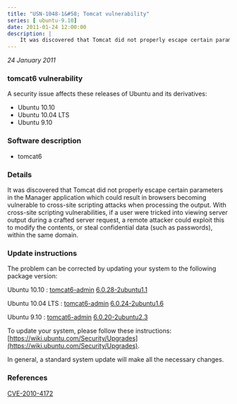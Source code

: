 ```yaml
---
title: "USN-1048-1&#58; Tomcat vulnerability"
series: [ ubuntu-9.10]
date: 2011-01-24 12:00:00
description: |
    It was discovered that Tomcat did not properly escape certain parameters in the Manager application which could result in browsers becoming vulnerable to cross-site scripting attacks when processing the output. With cross-site scripting vulnerabilities, if a user were tricked into viewing server output during a crafted server request, a remote attacker could exploit this to modify the contents, or steal confidential data (such as passwords), within the same domain. 
--- 
```

 
 

*24 January 2011*

### tomcat6 vulnerability

A security issue affects these releases of Ubuntu and its derivatives:

* Ubuntu 10.10
* Ubuntu 10.04 LTS
* Ubuntu 9.10

### Software description

* tomcat6 

### Details

It was discovered that Tomcat did not properly escape certain parameters in the Manager application which could result in browsers becoming vulnerable to cross-site scripting attacks when processing the output. With cross-site scripting vulnerabilities, if a user were tricked into viewing server output during a crafted server request, a remote attacker could exploit this to modify the contents, or steal confidential data (such as passwords), within the same domain. 

### Update instructions

The problem can be corrected by updating your system to the following package version:

Ubuntu 10.10
 : [tomcat6-admin](https://launchpad.net/ubuntu/+source/tomcat6) <span> [6.0.28-2ubuntu1.1](https://launchpad.net/ubuntu/+source/tomcat6/6.0.28-2ubuntu1.1) </span> 

Ubuntu 10.04 LTS
 : [tomcat6-admin](https://launchpad.net/ubuntu/+source/tomcat6) <span> [6.0.24-2ubuntu1.6](https://launchpad.net/ubuntu/+source/tomcat6/6.0.24-2ubuntu1.6) </span> 

Ubuntu 9.10
 : [tomcat6-admin](https://launchpad.net/ubuntu/+source/tomcat6) <span> [6.0.20-2ubuntu2.3](https://launchpad.net/ubuntu/+source/tomcat6/6.0.20-2ubuntu2.3) </span> 

To update your system, please follow these instructions: [https://wiki.ubuntu.com/Security/Upgrades](https://wiki.ubuntu.com/Security/Upgrades).

In general, a standard system update will make all the necessary changes. 

### References

 
 [CVE-2010-4172](http://people.ubuntu.com/~ubuntu-security/cve/CVE-2010-4172)
 

